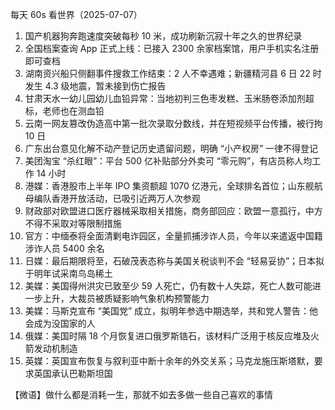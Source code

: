 每天 60s 看世界（2025-07-07）

1. 国产机器狗奔跑速度突破每秒 10 米，成功刷新沉寂十年之久的世界纪录
2. 全国档案查询 App 正式上线：已接入 2300 余家档案馆，用户手机实名注册即可查档
3. 湖南资兴船只侧翻事件搜救工作结束：2 人不幸遇难；新疆精河县 6 日 22 时发生 4.3 级地震，暂未接到伤亡报告
4. 甘肃天水一幼儿园幼儿血铅异常：当地初判三色枣发糕、玉米肠卷添加剂超标，老师也在测血铅
5. 云南一网友篡改伪造高中第一批次录取分数线，并在短视频平台传播，被行拘 10 日
6. 广东出台意见化解不动产登记历史遗留问题，明确 “小产权房” 一律不得登记
7. 美团淘宝 “杀红眼”：平台 500 亿补贴部分外卖可 “零元购”，有店员称人均工作 14 小时
8. 港媒：香港股市上半年 IPO 集资额超 1070 亿港元，全球排名首位；山东舰航母编队香港开放活动，已吸引近两万人次参观
9. 财政部对欧盟进口医疗器械采取相关措施，商务部回应：欧盟一意孤行，中方不得不采取对等限制措施
10. 官方：中缅泰将全面清剿电诈园区，全量抓捕涉诈人员，今年以来遣返中国籍涉诈人员 5400 余名
11. 日媒：最后期限将至，石破茂表态称与美国关税谈判不会 “轻易妥协”；日本拟于明年试采南鸟岛稀土
12. 美媒：美国得州洪灾已致至少 59 人死亡，仍有数十人失踪，死亡人数可能进一步上升，大裁员被质疑影响气象机构预警能力
13. 美媒：马斯克宣布 “美国党” 成立，拟明年参选中期选举，共和党人警告：他会成为没国家的人
14. 俄媒：美国时隔 18 个月恢复进口俄罗斯锆石，该材料广泛用于核反应堆及火箭发动机制造
15. 英媒：英国宣布恢复与叙利亚中断十余年的外交关系；马克龙施压斯塔默，要求英国承认巴勒斯坦国

【微语】做什么都是消耗一生，那就不如去多做一些自己喜欢的事情
